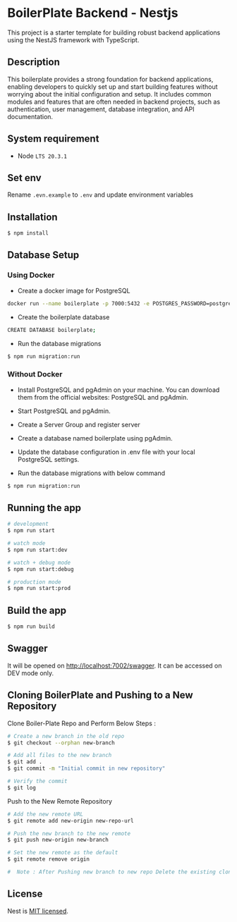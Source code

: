 # BoilerPlate Backend - Nestjs

This project is a starter template for building robust backend applications using the NestJS framework with TypeScript.

## Description

This boilerplate provides a strong foundation for backend applications, enabling developers to quickly set up and start building features without worrying about the initial configuration and setup.
It includes common modules and features that are often needed in backend projects, such as authentication, user management, database integration, and API documentation.

## System requirement

- Node `LTS 20.3.1`

## Set env

Rename `.evn.example` to `.env` and update environment variables

## Installation

```bash
$ npm install
```

## Database Setup

### Using Docker

- Create a docker image for PostgreSQL

```bash
docker run --name boilerplate -p 7000:5432 -e POSTGRES_PASSWORD=postgres -d postgres
```

- Create the boilerplate database

```bash
CREATE DATABASE boilerplate;
```

- Run the database migrations

```bash
$ npm run migration:run
```

### Without Docker

- Install PostgreSQL and pgAdmin on your machine. You can download them from the official websites: PostgreSQL and pgAdmin.

- Start PostgreSQL and pgAdmin.

- Create a Server Group and register server

- Create a database named boilerplate using pgAdmin.

- Update the database configuration in .env file with your local PostgreSQL settings.

- Run the database migrations with below command

```bash
$ npm run migration:run
```

## Running the app

```bash
# development
$ npm run start

# watch mode
$ npm run start:dev

# watch + debug mode
$ npm run start:debug

# production mode
$ npm run start:prod
```

## Build the app

```bash
$ npm run build
```

## Swagger

It will be opened on [http://localhost:7002/swagger](http://localhost:7002/swagger).
It can be accessed on DEV mode only.

## Cloning BoilerPlate and Pushing to a New Repository

Clone Boiler-Plate Repo and Perform Below Steps :

```bash
# Create a new branch in the old repo
$ git checkout --orphan new-branch

# Add all files to the new branch
$ git add .
$ git commit -m "Initial commit in new repository"

# Verify the commit
$ git log
```

Push to the New Remote Repository

```bash
# Add the new remote URL
$ git remote add new-origin new-repo-url

# Push the new branch to the new remote
$ git push new-origin new-branch

# Set the new remote as the default
$ git remote remove origin

#  Note : After Pushing new branch to new repo Delete the existing cloned boiler-plate repo
```

## License

Nest is [MIT licensed](https://github.com/nestjs/nest/blob/master/LICENSE).
